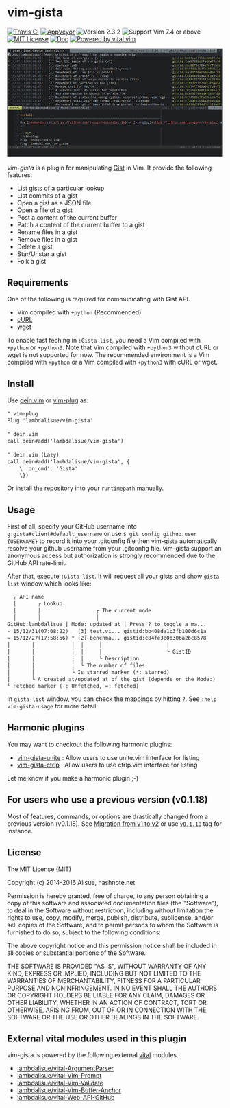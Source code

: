 vim-gista
===============================================================================
[![Travis CI](https://img.shields.io/travis/lambdalisue/vim-gista/master.svg?style=flat-square&label=Travis%20CI)](https://travis-ci.org/lambdalisue/vim-gista) [![AppVeyor](https://img.shields.io/appveyor/ci/lambdalisue/vim-gista/master.svg?style=flat-square&label=AppVeyor)](https://ci.appveyor.com/project/lambdalisue/vim-gista/branch/master) ![Version 2.3.2](https://img.shields.io/badge/version-2.3.2-yellow.svg?style=flat-square) ![Support Vim 7.4 or above](https://img.shields.io/badge/support-Vim%207.4%20or%20above-yellowgreen.svg?style=flat-square) [![MIT License](https://img.shields.io/badge/license-MIT-blue.svg?style=flat-square)](LICENSE) [![Doc](https://img.shields.io/badge/doc-%3Ah%20vim--gista-orange.svg?style=flat-square)](doc/vim-gista.txt) [![Powered by vital.vim](https://img.shields.io/badge/powered%20by-vital.vim-ff69b4.svg?style=flat-square)](https://github.com/vim-jp/vital.vim)

![Screenshot](img/screenshot.png)

*vim-gista* is a plugin for manipulating [Gist](https://gist.github.com/) in Vim.
It provide the following features:

- List gists of a particular lookup
- List commits of a gist
- Open a gist as a JSON file
- Open a file of a gist
- Post a content of the current buffer
- Patch a content of the current buffer to a gist
- Rename files in a gist
- Remove files in a gist
- Delete a gist
- Star/Unstar a gist
- Folk a gist

Requirements
-------------------------------------------------------------------------------
One of the following is required for communicating with Gist API.

- Vim compiled with `+python` (Recommended)
- [cURL](http://curl.haxx.se)
- [wget](https://www.gnu.org/software/wget)

To enable fast feching in `:Gista-list`, you need a Vim compiled with
`+python` or `+python3`.
Note that Vim compiled with `+python3` without cURL or wget is not supported for
now. The recommended environment is a Vim compiled with `+python` or a Vim
compiled with `+python3` with cURL or wget.

Install
-------------------------------------------------------------------------------
Use [dein.vim](https://github.com/Shougo/dein.vim) or [vim-plug](https://github.com/junegunn/vim-plug) as:

```vim
" vim-plug
Plug 'lambdalisue/vim-gista'

" dein.vim
call dein#add('lambdalisue/vim-gista')

" dein.vim (Lazy)
call dein#add('lambdalisue/vim-gista', {
    \ 'on_cmd': 'Gista'
    \})
```

Or install the repository into your `runtimepath` manually.


Usage
-------------------------------------------------------------------------------

First of all, specify your GitHub username into `g:gista#client#default_username` or use `$ git config github.user {USERNAME}` to record it into your .gitconfig file then vim-gista automatically resolve your github username from your .gitconfig file.
vim-gista support an anonymous access but authorization is strongly recommended due to the GitHub API rate-limit.

After that, execute `:Gista list`. It will request all your gists and show `gista-list` window which looks like:

```
  ┌ API name
  │       ┌ Lookup
  │       │                  ┌ The current mode
  │       │                  │
GitHub:lambdalisue | Mode: updated_at | Press ? to toggle a ma...
- 15/12/31(07:08:22)   [3] test.vi... gistid:bb408da1b3fb100d6c1a
= 15/12/27(17:58:56) * [2] benchma... gistid:c84fe3e0b306a2bc8578
│       │            │  │     │                     │
│       │            │  │     │                     └ GistID
│       │            │  │     └ Description
│       │            │  └ The number of files
│       │            └ Is starred marker (*: starred)
│       └ A created_at/updated_at of the gist (depends on the Mode:)
└ Fetched marker (-: Unfetched, =: fetched)
```

In `gista-list` window, you can check the mappings by hitting `?`.
See `:help vim-gista-usage` for more detail.


Harmonic plugins
-------------------------------------------------------------------------------
You may want to checkout the following harmonic plugins:

- [vim-gista-unite](https://github.com/lambdalisue/vim-gista-unite) : Allow users to use unite.vim interface for listing
- [vim-gista-ctrlp](https://github.com/lambdalisue/vim-gista-ctrlp) : Allow users to use ctrlp.vim interface for listing

Let me know if you make a harmonic plugin ;-)

For users who use a previous version (v0.1.18)
-------------------------------------------------------------------------------
Most of features, commands, or options are drastically changed from a previous version (v0.1.18).
See [Migration from v1 to v2](https://github.com/lambdalisue/vim-gista/wiki/Migration-from-v1-to-v2) or use [`v0.1.18`](https://github.com/lambdalisue/vim-gista/tree/v0.1.18) tag for instance.

License
-------------------------------------------------------------------------------
The MIT License (MIT)

Copyright (c) 2014-2016 Alisue, hashnote.net

Permission is hereby granted, free of charge, to any person obtaining a copy
of this software and associated documentation files (the "Software"), to deal
in the Software without restriction, including without limitation the rights
to use, copy, modify, merge, publish, distribute, sublicense, and/or sell
copies of the Software, and to permit persons to whom the Software is
furnished to do so, subject to the following conditions:

The above copyright notice and this permission notice shall be included in
all copies or substantial portions of the Software.

THE SOFTWARE IS PROVIDED "AS IS", WITHOUT WARRANTY OF ANY KIND, EXPRESS OR
IMPLIED, INCLUDING BUT NOT LIMITED TO THE WARRANTIES OF MERCHANTABILITY,
FITNESS FOR A PARTICULAR PURPOSE AND NONINFRINGEMENT. IN NO EVENT SHALL THE
AUTHORS OR COPYRIGHT HOLDERS BE LIABLE FOR ANY CLAIM, DAMAGES OR OTHER
LIABILITY, WHETHER IN AN ACTION OF CONTRACT, TORT OR OTHERWISE, ARISING FROM,
OUT OF OR IN CONNECTION WITH THE SOFTWARE OR THE USE OR OTHER DEALINGS IN
THE SOFTWARE.

External vital modules used in this plugin
-------------------------------------------------------------------------------
vim-gista is powered by the following external [vital](https://github.com/vim-jp/vital.vim) modules.

- [lambdalisue/vital-ArgumentParser](https://github.com/lambdalisue/vital-ArgumentParser)
- [lambdalisue/vital-Vim-Prompt](https://github.com/lambdalisue/vital-Vim-Prompt)
- [lambdalisue/vital-Vim-Validate](https://github.com/lambdalisue/vital-Vim-Validate)
- [lambdalisue/vital-Vim-Buffer-Anchor](https://github.com/lambdalisue/vital-Vim-Buffer-Anchor)
- [lambdalisue/vital-Web-API-GitHub](https://github.com/lambdalisue/vital-Web-API-GitHub)
